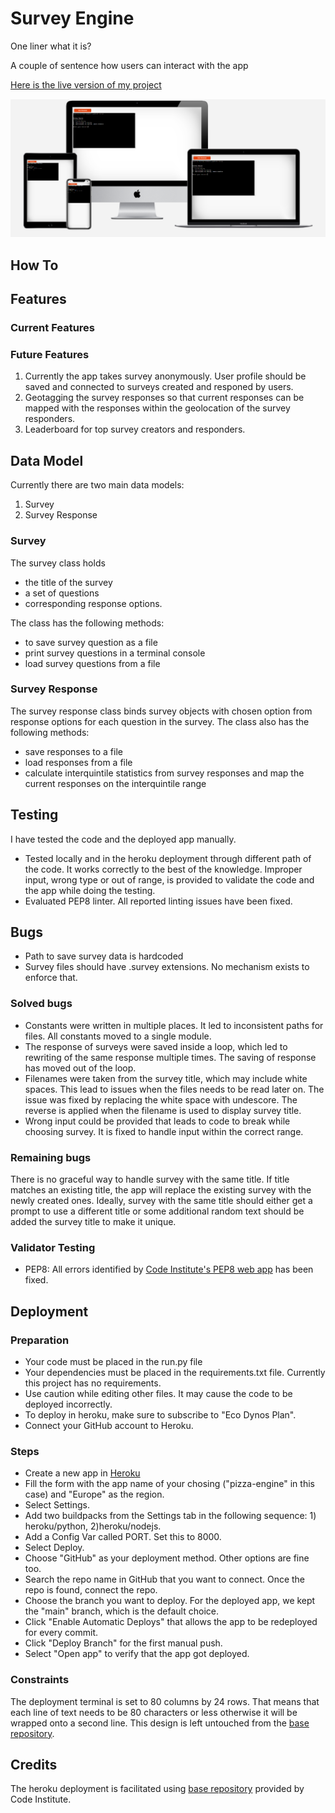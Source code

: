 # Survey Engine

One liner what it is?

A couple of sentence how users can interact with the app

[Here is the live version of my project](https://survey-engine-5260bd538ecd.herokuapp.com/)

![survey-engine multiscreen screenshot](https://github.com/fokhrun/survey-engine/blob/main/images/survey_engine_screenshot.png)

## How To

## Features

### Current Features



### Future Features

1. Currently the app takes survey anonymously. User profile should be saved and connected to surveys created and responed by users.
2. Geotagging the survey responses so that current responses can be mapped with the responses within the geolocation of the survey responders.
3. Leaderboard for top survey creators and responders.

## Data Model

Currently there are two main data models: 
1. Survey 
2. Survey Response 

### Survey

The survey class holds 
- the title of the survey
- a set of questions 
- corresponding response options. 

The class has the following methods: 
- to save survey question as a file 
- print survey questions in a terminal console
- load survey questions from a file

### Survey Response

The survey response class binds survey objects with chosen option from response options for each question in the survey. 
The class also has the following methods:
- save responses to a file
- load responses from a file
- calculate interquintile statistics from survey responses and map the current responses on the interquintile range

## Testing

I have tested the code and the deployed app manually. 
- Tested locally and in the heroku deployment through different path of the code. It works correctly to the best of the knowledge. Improper input, wrong type or out of range, is provided to validate the code and the app while doing the testing. 
- Evaluated PEP8 linter. All reported linting issues have been fixed. 

## Bugs

- Path to save survey data is hardcoded
- Survey files should have .survey extensions. No mechanism exists to enforce that.

### Solved bugs

- Constants were written in multiple places. It led to inconsistent paths for files. All constants moved to a single module. 
- The response of surveys were saved inside a loop, which led to rewriting of the same response multiple times. 
The saving of response has moved out of the loop.
- Filenames were taken from the survey title, which may include white spaces. This lead to issues when the files needs to be read later on. The issue was fixed by replacing the white space with undescore. The reverse is applied when the filename is used to display survey title. 
- Wrong input could be provided that leads to code to break while choosing survey. It is fixed to handle input within the correct range. 

### Remaining bugs

There is no graceful way to handle survey with the same title. If title matches an existing title, the app will replace the existing survey with the newly created ones. Ideally, survey with the same title should either get a prompt to use a different title or some additional random text should be added the survey title to make it unique.

### Validator Testing

- PEP8: All errors identified by [Code Institute's PEP8 web app](https://pep8ci.herokuapp.com) has been fixed.

## Deployment

### Preparation
- Your code must be placed in the run.py file
- Your dependencies must be placed in the requirements.txt file. Currently this project has no requirements.
- Use caution while editing other files. It may cause the code to be deployed incorrectly.
- To deploy in heroku, make sure to subscribe to "Eco Dynos Plan".
- Connect your GitHub account to Heroku.

### Steps
- Create a new app in [Heroku](https://dashboard.heroku.com/apps)
- Fill the form with the app name of your chosing ("pizza-engine" in this case) and "Europe" as the region.
- Select Settings. 
- Add two buildpacks from the Settings tab in the following sequence: 1) heroku/python, 2)heroku/nodejs.
- Add a Config Var called PORT. Set this to 8000.
- Select Deploy.
- Choose "GitHub" as your deployment method. Other options are fine too.
- Search the repo name in GitHub that you want to connect. Once the repo is found, connect the repo.
- Choose the branch you want to deploy. For the deployed app, we kept the "main" branch, which is the default choice.
- Click "Enable Automatic Deploys" that allows the app to be redeployed for every commit.
- Click "Deploy Branch" for the first manual push.
- Select "Open app" to verify that the app got deployed.

### Constraints
The deployment terminal is set to 80 columns by 24 rows. That means that each line of text needs to be 80 characters or less otherwise it will be wrapped onto a second line. This design is left untouched from the [base repository](https://github.com/Code-Institute-Org/python-essentials-template).


## Credits
The heroku deployment is facilitated using [base repository](https://github.com/Code-Institute-Org/python-essentials-template) provided by Code Institute.
